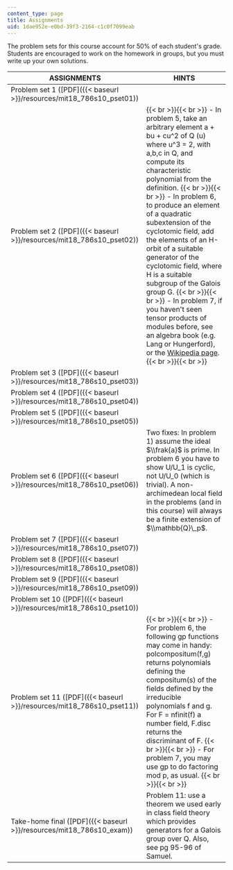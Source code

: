 ```yaml
---
content_type: page
title: Assignments
uid: 1dae952e-e0bd-39f3-2164-c1c0f7099eab
---
```


The problem sets for this course account for 50% of each student's grade. Students are encouraged to work on the homework in groups, but you must write up your own solutions.

| ASSIGNMENTS | HINTS |
| --- | --- |
| Problem set 1 ([PDF]({{< baseurl >}}/resources/mit18_786s10_pset01)) | &nbsp; |
| Problem set 2 ([PDF]({{< baseurl >}}/resources/mit18_786s10_pset02)) |  {{< br >}}{{< br >}} \- In problem 5, take an arbitrary element a + bu + cu^2 of Q (u) where u^3 = 2, with a,b,c in Q, and compute its characteristic polynomial from the definition. {{< br >}}{{< br >}} \- In problem 6, to produce an element of a quadratic subextension of the cyclotomic field, add the elements of an H-orbit of a suitable generator of the cyclotomic field, where H is a suitable subgroup of the Galois group G. {{< br >}}{{< br >}} \- In problem 7, if you haven't seen tensor products of modules before, see an algebra book (e.g. Lang or Hungerford), or the [Wikipedia page](http://en.wikipedia.org/wiki/Tensor_product_of_modules#Construction). {{< br >}}{{< br >}}  |
| Problem set 3 ([PDF]({{< baseurl >}}/resources/mit18_786s10_pset03)) | &nbsp; |
| Problem set 4 ([PDF]({{< baseurl >}}/resources/mit18_786s10_pset04)) | &nbsp; |
| Problem set 5 ([PDF]({{< baseurl >}}/resources/mit18_786s10_pset05)) | &nbsp; |
| Problem set 6 ([PDF]({{< baseurl >}}/resources/mit18_786s10_pset06)) | Two fixes: In problem 1) assume the ideal $\\frak{a}$ is prime. In problem 6 you have to show U/U\_1 is cyclic, not U/U\_0 (which is trivial). A non-archimedean local field in the problems (and in this course) will always be a finite extension of $\\mathbb{Q}\_p$. |
| Problem set 7 ([PDF]({{< baseurl >}}/resources/mit18_786s10_pset07)) | &nbsp; |
| Problem set 8 ([PDF]({{< baseurl >}}/resources/mit18_786s10_pset08)) | &nbsp; |
| Problem set 9 ([PDF]({{< baseurl >}}/resources/mit18_786s10_pset09)) | &nbsp; |
| Problem set 10 ([PDF]({{< baseurl >}}/resources/mit18_786s10_pset10)) | &nbsp; |
| Problem set 11 ([PDF]({{< baseurl >}}/resources/mit18_786s10_pset11)) |  {{< br >}}{{< br >}} \- For problem 6, the following gp functions may come in handy: polcompositum(f,g) returns polynomials defining the compositum(s) of the fields defined by the irreducible polynomials f and g. For F = nfinit(f) a number field, F.disc returns the discriminant of F. {{< br >}}{{< br >}} \- For problem 7, you may use gp to do factoring mod p, as usual. {{< br >}}{{< br >}}  |
| Take-home final ([PDF]({{< baseurl >}}/resources/mit18_786s10_exam)) | Problem 11: use a theorem we used early in class field theory which provides generators for a Galois group over Q. Also, see pg 95-96 of Samuel.